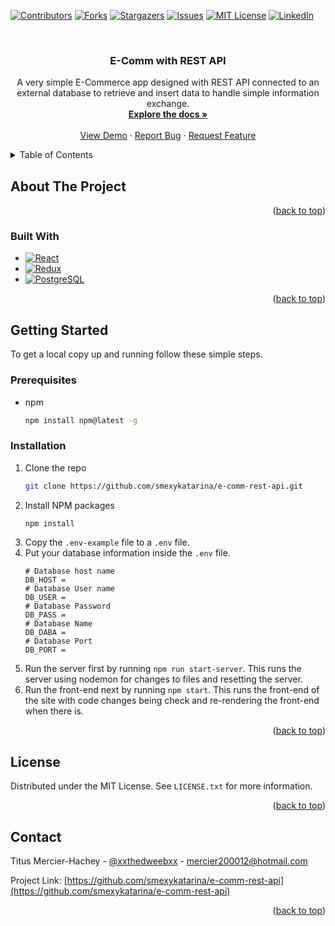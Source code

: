 <a name="readme-top"></a>

<!-- PROJECT SHIELDS -->
[![Contributors][contributors-shield]][contributors-url]
[![Forks][forks-shield]][forks-url]
[![Stargazers][stars-shield]][stars-url]
[![Issues][issues-shield]][issues-url]
[![MIT License][license-shield]][license-url]
[![LinkedIn][linkedin-shield]][linkedin-url]

<!-- PROJECT LOGO -->
<br />
<div align="center">
<h3 align="center">E-Comm with REST API</h3>
  <p align="center">
    A very simple E-Commerce app designed with REST API connected to an external database to retrieve and insert data to handle simple information exchange.
    <br />
    <a href="https://github.com/smexykatarina/e-comm-rest-api"><strong>Explore the docs »</strong></a>
    <br />
    <br />
    <a href="https://github.com/smexykatarina/e-comm-rest-api">View Demo</a>
    ·
    <a href="https://github.com/smexykatarina/e-comm-rest-api/issues/new?labels=bug&template=bug-report---.md">Report Bug</a>
    ·
    <a href="https://github.com/smexykatarina/e-comm-rest-api/issues/new?labels=enhancement&template=feature-request---.md">Request Feature</a>
  </p>
</div>

<!-- TABLE OF CONTENTS -->
<details>
  <summary>Table of Contents</summary>
  <ol>
    <li>
      <a href="#about-the-project">About The Project</a>
      <ul>
        <li><a href="#built-with">Built With</a></li>
      </ul>
    </li>
    <li>
      <a href="#getting-started">Getting Started</a>
      <ul>
        <li><a href="#prerequisites">Prerequisites</a></li>
        <li><a href="#installation">Installation</a></li>
      </ul>
    </li>
    <li><a href="#usage">Usage</a></li>
    <li><a href="#roadmap">Roadmap</a></li>
    <li><a href="#contributing">Contributing</a></li>
    <li><a href="#license">License</a></li>
    <li><a href="#contact">Contact</a></li>
    <li><a href="#acknowledgments">Acknowledgments</a></li>
  </ol>
</details>



<!-- ABOUT THE PROJECT -->
## About The Project


<p align="right">(<a href="#readme-top">back to top</a>)</p>

### Built With

* [![React][React.js]][React-url]
* [![Redux][Redux]][Redux-url]
* [![PostgreSQL][Postgres]][Postgres-url]

<p align="right">(<a href="#readme-top">back to top</a>)</p>

<!-- GETTING STARTED -->
## Getting Started

To get a local copy up and running follow these simple steps.

### Prerequisites

* npm
  ```sh
  npm install npm@latest -g
  ```

### Installation

1. Clone the repo
   ```sh
   git clone https://github.com/smexykatarina/e-comm-rest-api.git
   ```
2. Install NPM packages
   ```sh
   npm install
   ```
3. Copy the `.env-example` file to a `.env` file.
4. Put your database information inside the `.env` file.
   ```
   # Database host name
   DB_HOST = 
   # Database User name
   DB_USER = 
   # Database Password
   DB_PASS = 
   # Database Name
   DB_DABA = 
   # Database Port
   DB_PORT = 
   ```
5. Run the server first by running `npm run start-server`. This runs the server using nodemon for changes to files and resetting the server.
6. Run the front-end next by running `npm start`. This runs the front-end of the site with code changes being check and re-rendering the front-end when there is.

<p align="right">(<a href="#readme-top">back to top</a>)</p>

<!-- LICENSE -->
## License

Distributed under the MIT License. See `LICENSE.txt` for more information.

<p align="right">(<a href="#readme-top">back to top</a>)</p>

<!-- CONTACT -->
## Contact

Titus Mercier-Hachey - [@xxthedweebxx](https://twitter.com/xxthedweebxx) - mercier200012@hotmail.com

Project Link: [https://github.com/smexykatarina/e-comm-rest-api](https://github.com/smexykatarina/e-comm-rest-api)

<p align="right">(<a href="#readme-top">back to top</a>)</p>

<!-- MARKDOWN LINKS & IMAGES -->
<!-- https://www.markdownguide.org/basic-syntax/#reference-style-links -->
[contributors-shield]: https://img.shields.io/github/contributors/smexykatarina/e-comm-rest-api.svg?style=for-the-badge
[contributors-url]: https://github.com/smexykatarina/e-comm-rest-api/graphs/contributors
[forks-shield]: https://img.shields.io/github/forks/smexykatarina/e-comm-rest-api.svg?style=for-the-badge
[forks-url]: https://github.com/smexykatarina/e-comm-rest-api/network/members
[stars-shield]: https://img.shields.io/github/stars/smexykatarina/e-comm-rest-api.svg?style=for-the-badge
[stars-url]: https://github.com/smexykatarina/e-comm-rest-api/stargazers
[issues-shield]: https://img.shields.io/github/issues/smexykatarina/e-comm-rest-api.svg?style=for-the-badge
[issues-url]: https://github.com/smexykatarina/e-comm-rest-api/issues
[license-shield]: https://img.shields.io/github/license/smexykatarina/e-comm-rest-api.svg?style=for-the-badge
[license-url]: https://github.com/smexykatarina/e-comm-rest-api/blob/master/LICENSE.txt
[linkedin-shield]: https://img.shields.io/badge/-LinkedIn-black.svg?style=for-the-badge&logo=linkedin&colorB=555
[linkedin-url]: https://linkedin.com/in/https://www.linkedin.com/in/titus-mercier-hachey-3482a029b/
[product-screenshot]: images/screenshot.png
[React.js]: https://img.shields.io/badge/React-222222?style=for-the-badge&logo=react&logoColor=61DAFB
[React-url]: https://reactjs.org/
[Redux]: https://img.shields.io/badge/Redux-222222?style=for-the-badge&logo=redux&logoColor=764ABC
[Redux-URL]: https://redux.js.org
[Postgres]: https://img.shields.io/badge/Postgres-222222?style=for-the-badge&logo=postgresql&logoColor=4169E1
[Postgres-URL]: https://www.postgresql.org

